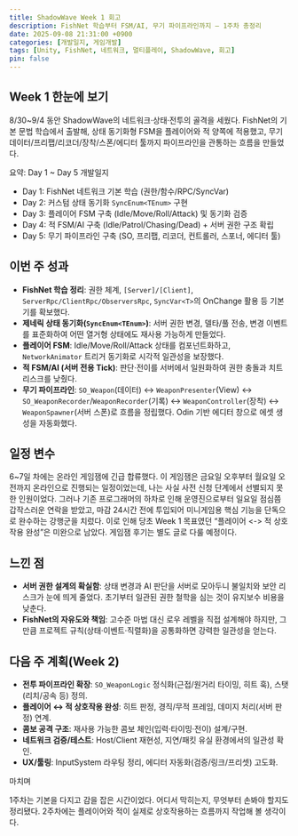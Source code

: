 ```yaml
---
title: ShadowWave Week 1 회고
description: FishNet 학습부터 FSM/AI, 무기 파이프라인까지 — 1주차 총정리
date: 2025-09-08 21:31:00 +0900
categories: [개발일지, 게임개발]
tags: [Unity, FishNet, 네트워크, 멀티플레이, ShadowWave, 회고]
pin: false
---
```


## Week 1 한눈에 보기

8/30~9/4 동안 ShadowWave의 네트워크·상태·전투의 골격을 세웠다. FishNet의 기본 문법 학습에서 출발해, 상태 동기화형 FSM을 플레이어와 적 양쪽에 적용했고, 무기 데이터/프리팹/리코더/장착/스폰/에디터 툴까지 파이프라인을 관통하는 흐름을 만들었다.

요약: Day 1 ~ Day 5 개발일지
- Day 1: FishNet 네트워크 기본 학습 (권한/함수/RPC/SyncVar)
- Day 2: 커스텀 상태 동기화 `SyncEnum<TEnum>` 구현
- Day 3: 플레이어 FSM 구축 (Idle/Move/Roll/Attack) 및 동기화 검증
- Day 4: 적 FSM/AI 구축 (Idle/Patrol/Chasing/Dead) + 서버 권한 구조 확립
- Day 5: 무기 파이프라인 구축 (SO, 프리팹, 리코더, 컨트롤러, 스포너, 에디터 툴)

## 이번 주 성과

- **FishNet 학습 정리**: 권한 체계, `[Server]/[Client]`, `ServerRpc/ClientRpc/ObserversRpc`, `SyncVar<T>`의 OnChange 활용 등 기본기를 확보했다.
- **제네릭 상태 동기화(`SyncEnum<TEnum>`)**: 서버 권한 변경, 델타/풀 전송, 변경 이벤트를 표준화하여 어떤 열거형 상태에도 재사용 가능하게 만들었다.
- **플레이어 FSM**: Idle/Move/Roll/Attack 상태를 컴포넌트화하고, `NetworkAnimator` 트리거 동기화로 시각적 일관성을 보장했다.
- **적 FSM/AI (서버 전용 Tick)**: 판단·전이를 서버에서 일원화하여 권한 충돌과 치트 리스크를 낮췄다.
- **무기 파이프라인**: `SO_Weapon`(데이터) ↔ `WeaponPresenter`(View) ↔ `SO_WeaponRecorder`/`WeaponRecorder`(기록) ↔ `WeaponController`(장착) ↔ `WeaponSpawner`(서버 스폰)로 흐름을 정립했다. Odin 기반 에디터 창으로 에셋 생성을 자동화했다.

## 일정 변수

6~7일 차에는 온라인 게임잼에 긴급 합류했다. 이 게임잼은 금요일 오후부터 월요일 오전까지 온라인으로 진행되는 일정이었는데, 나는 사실 사전 신청 단계에서 선별되지 못한 인원이었다. 그러나 기존 프로그래머의 하차로 인해 운영진으로부터 일요일 점심쯤 갑작스러운 연락을 받았고, 마감 24시간 전에 투입되어 미니게임용 핵심 기능을 단독으로 완수하는 강행군을 치렀다. 이로 인해 당초 Week 1 목표였던 “플레이어 <-> 적 상호작용 완성”은 미완으로 남았다. 게임잼 후기는 별도 글로 다룰 예정이다.

## 느낀 점

- **서버 권한 설계의 확실함**: 상태 변경과 AI 판단을 서버로 모아두니 불일치와 보안 리스크가 눈에 띄게 줄었다. 초기부터 일관된 권한 철학을 심는 것이 유지보수 비용을 낮춘다.
- **FishNet의 자유도와 책임**: 고수준 마법 대신 로우 레벨을 직접 설계해야 하지만, 그만큼 프로젝트 규칙(상태·이벤트·직렬화)을 공통화하면 강력한 일관성을 얻는다.

## 다음 주 계획(Week 2)

- **전투 파이프라인 확장**: `SO_WeaponLogic` 정식화(근접/원거리 타이밍, 히트 훅), 스탯(리치/공속 등) 정의.
- **플레이어 ↔ 적 상호작용 완성**: 히트 판정, 경직/무적 프레임, 데미지 처리(서버 판정) 연계.
- **콤보 공격 구조**: 재사용 가능한 콤보 체인(입력·타이밍·전이) 설계/구현.
- **네트워크 검증/테스트**: Host/Client 재현성, 지연/패킷 유실 환경에서의 일관성 확인.
- **UX/툴링**: InputSystem 라우팅 정리, 에디터 자동화(검증/링크/프리셋) 고도화.

마치며

1주차는 기본을 다지고 감을 잡은 시간이었다. 어디서 막히는지, 무엇부터 손봐야 할지도 정리됐다.
2주차에는 플레이어와 적이 실제로 상호작용하는 흐름까지 작업해 볼 생각이다.